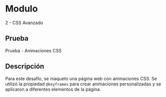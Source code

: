 # Modulo 
2 - CSS Avanzado

## Prueba
Prueba - Animaciones CSS

## Descripción
Para este desafío, se maqueto una página web con animaciones CSS. Se utilizó la propiedad `@keyframes` para crear animaciones personalizadas y se aplicaron a diferentes elementos de la página.
